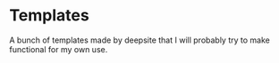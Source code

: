 # Templates
A bunch of templates made by deepsite that I will probably try to make functional for my own use. 
